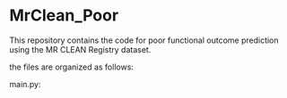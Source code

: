 # MrClean_Poor

This repository contains the code for poor functional outcome prediction using the MR CLEAN Registry dataset.

the files are organized as follows:

main.py: 

